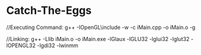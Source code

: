 # Catch-The-Eggs

//Executing Command:
g++ -IOpenGL\include -w -c iMain.cpp -o iMain.o -g

//Linking:
g++ -Llib iMain.o -o iMain.exe -lGlaux -lGLU32 -lglui32 -lglut32 -lOPENGL32 -lgdi32 -lwinmm
